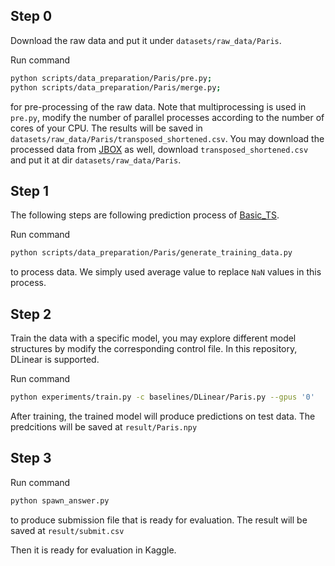## Step 0
Download the raw data and put it under ```datasets/raw_data/Paris```.

Run command
```bash
python scripts/data_preparation/Paris/pre.py;
python scripts/data_preparation/Paris/merge.py;
```
for pre-processing of the raw data. Note that multiprocessing is used in ```pre.py```, modify the number of parallel processes according to the number of cores of your CPU. The results will be saved in ```datasets/raw_data/Paris/transposed_shortened.csv```. You may download the processed data from [JBOX](https://jbox.sjtu.edu.cn/l/P1b1xw) as well, download ```transposed_shortened.csv``` and put it at dir ```datasets/raw_data/Paris```.

## Step 1
The following steps are following prediction process of [Basic_TS](https://github.com/zezhishao/BasicTS).

Run command
```bash
python scripts/data_preparation/Paris/generate_training_data.py
```
to process data. We simply used average value to replace ```NaN``` values in this process.

## Step 2
Train the data with a specific model, you may explore different model structures by modify the corresponding control file. In this repository, DLinear is supported.

Run command
```bash
python experiments/train.py -c baselines/DLinear/Paris.py --gpus '0'
```
After training, the trained model will produce predictions on test data. The predcitions will be saved at ```result/Paris.npy```

## Step 3
Run command
```bash
python spawn_answer.py
```
to produce submission file that is ready for evaluation. The result will be saved at ```result/submit.csv```

Then it is ready for evaluation in Kaggle.

